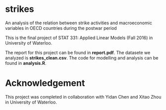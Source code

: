 # strikes
An analysis of the relation between strike activities and macroeconomic variables in OECD countries during the postwar period

This is the final project of STAT 331: Applied Linear Models (Fall 2016) in University of Waterloo.

The report for this project can be found in **report.pdf**. The datasete we analyzed is **strikes_clean.csv**. The code for modelling and analysis can be found in **analysis.R**. 

# Acknowledgement
This project was completed in collaboration with Yidan Chen and Xitao Zhou in University of Waterloo.
